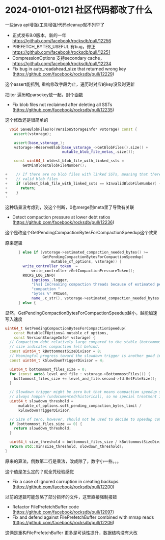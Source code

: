 # 2024-0101-0121 社区代码都改了什么

一些java api增强/工具增强/代码cleanup就不列举了

- 正式发布9.0版本，新的一年 https://github.com/facebook/rocksdb/pull/12256
- PREFETCH_BYTES_USEFUL 有bug，修正 https://github.com/facebook/rocksdb/pull/12251
- CompressionOptions 支持secondary cache，https://github.com/facebook/rocksdb/pull/12234
- Fix bug in auto_readahead_size that returned wrong key  (https://github.com/facebook/rocksdb/pull/12229)

这个assert能抓到, 重构修改字段为止，遍历时对应的key没及时更新

把iter 遍历和parsekey放一起，封个函数

- Fix blob files not reclaimed after deleting all SSTs (https://github.com/facebook/rocksdb/pull/12235)

这个修改还是很简单的

```cpp
  void SaveBlobFilesTo(VersionStorageInfo* vstorage) const {
    assert(vstorage);

    assert(base_vstorage_);
    vstorage->ReserveBlob(base_vstorage_->GetBlobFiles().size() +
                          mutable_blob_file_metas_.size());

    const uint64_t oldest_blob_file_with_linked_ssts =
        GetMinOldestBlobFileNumber();

+    // If there are no blob files with linked SSTs, meaning that there are no
+    // valid blob files
+    if (oldest_blob_file_with_linked_ssts == kInvalidBlobFileNumber) {
+      return;
+    }
+
```

这种场景没考虑到，没这个判断，0也merge到meta里了导致有关联

- Detect compaction pressure at lower debt ratios (https://github.com/facebook/rocksdb/pull/12236)

这个是改这个GetPendingCompactionBytesForCompactionSpeedup这个效果

原来逻辑
```cpp
      } else if (vstorage->estimated_compaction_needed_bytes() >=
                 GetPendingCompactionBytesForCompactionSpeedup(
                     mutable_cf_options, vstorage)) {
        write_controller_token_ =
            write_controller->GetCompactionPressureToken();
        ROCKS_LOG_INFO(
            ioptions_.logger,
            "[%s] Increasing compaction threads because of estimated pending "
            "compaction "
            "bytes %" PRIu64,
            name_.c_str(), vstorage->estimated_compaction_needed_bytes());
      } else {
```

显然，GetPendingCompactionBytesForCompactionSpeedup越小，越能加速写入速度

```cpp
uint64_t GetPendingCompactionBytesForCompactionSpeedup(
    const MutableCFOptions& mutable_cf_options,
    const VersionStorageInfo* vstorage) {
  // Compaction debt relatively large compared to the stable (bottommost) data
  // size indicates compaction fell behind.
  const uint64_t kBottommostSizeDivisor = 8;
  // Meaningful progress toward the slowdown trigger is another good indication.
  const uint64_t kSlowdownTriggerDivisor = 4;

  uint64_t bottommost_files_size = 0;
  for (const auto& level_and_file : vstorage->BottommostFiles()) {
    bottommost_files_size += level_and_file.second->fd.GetFileSize();
  }

  // Slowdown trigger might be zero but that means compaction speedup should
  // always happen (undocumented/historical), so no special treatment is needed.
  uint64_t slowdown_threshold =
      mutable_cf_options.soft_pending_compaction_bytes_limit /
      kSlowdownTriggerDivisor;

  // Size of zero, however, should not be used to decide to speedup compaction.
  if (bottommost_files_size == 0) {
    return slowdown_threshold;
  }

  uint64_t size_threshold = bottommost_files_size / kBottommostSizeDivisor;
  return std::min(size_threshold, slowdown_threshold);
}

```

原来的算法，倒数第二行是乘法，改成除了，数字小一些。。。

这个值是怎么定的？就全凭经验感觉


- Fix a case of ignored corruption in creating backups (https://github.com/facebook/rocksdb/pull/12200)

以前的逻辑可能忽略了部分损坏的文件，这里直接强制报错

- Refactor FilePrefetchBuffer code (https://github.com/facebook/rocksdb/pull/12097)
- Fix and defend against FilePrefetchBuffer combined with mmap reads (https://github.com/facebook/rocksdb/pull/12206)

这俩是重构FilePrefetchBuffer 更多是可读性提升，数据结构没有大改